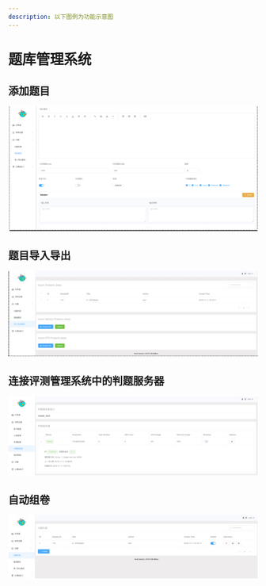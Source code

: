 ```yaml
---
description: 以下图例为功能示意图
---
```


# 题库管理系统

## 添加题目

![](../.gitbook/assets/image%20%2816%29.png)

## 题目导入导出

![](../.gitbook/assets/image%20%2820%29.jpeg)

## 连接评测管理系统中的判题服务器

![](../.gitbook/assets/image%20%2830%29.png)

## 自动组卷

![](../.gitbook/assets/image%20%284%29.png)



